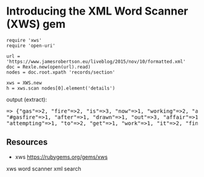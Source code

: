 # Introducing the XML Word Scanner (XWS) gem

    require 'xws'
    require 'open-uri'

    url = 'https://www.jamesrobertson.eu/liveblog/2015/nov/10/formatted.xml'
    doc = Rexle.new(open(url).read)
    nodes = doc.root.xpath 'records/section'

    xws = XWS.new
    h = xws.scan nodes[0].element('details')

output (extract):

<pre>
=> {"gas"=>2, "fire"=>2, "is"=>3, "now"=>1, "working"=>2, "again"=>2, 
"#gasfire"=>1, "after"=>1, "drawn"=>1, "out"=>3, "affair"=>1, "of"=>3, 
"attempting"=>1, "to"=>2, "get"=>1, "work"=>1, "it"=>2, "fina...
</pre>

## Resources

* xws https://rubygems.org/gems/xws

xws word scanner xml search
